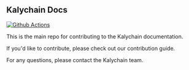 ## Kalychain Docs

[![Github Actions](https://github.com/KalyCoinProject/documents/actions/workflows/webpages.yml/badge.svg)](https://github.com/KalyCoinProject/documents/actions/workflows/webpages.yml)

This is the main repo for contributing to the Kalychain documentation.

If you'd like to contribute, please check out our contribution guide.

For any questions, please contact the Kalychain team.
